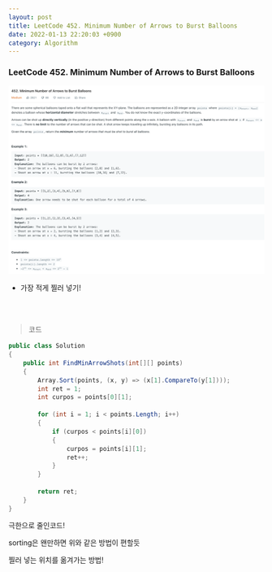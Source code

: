 ```yaml
---
layout: post
title: LeetCode 452. Minimum Number of Arrows to Burst Balloons
date: 2022-01-13 22:20:03 +0900
category: Algorithm
---
```

### LeetCode 452. Minimum Number of Arrows to Burst Balloons

![](/assets/img/leetcode/452.png)

- 가장 적게 찔러 넣기!

<br><br>

>코드

```c#
public class Solution
{
    public int FindMinArrowShots(int[][] points)
    {
        Array.Sort(points, (x, y) => (x[1].CompareTo(y[1])));
        int ret = 1;
        int curpos = points[0][1];

        for (int i = 1; i < points.Length; i++)
        {
            if (curpos < points[i][0])
            {
                curpos = points[i][1];
                ret++;
            }
        }

        return ret;
    }
}
```

극한으로 줄인코드!

sorting은 왠만하면 위와 같은 방법이 편할듯

찔러 넣는 위치를 옮겨가는 방법!